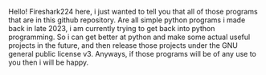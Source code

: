 Hello! Fireshark224 here, i just wanted to tell you that all of those programs that are in this github repository.
Are all simple python programs i made back in late 2023, i am currently trying to get back into python programming.
So i can get better at python and make some actual useful projects in the future, and then release those projects under the GNU general public license v3.
Anyways, if those programs will be of any use to you then i will be happy.
